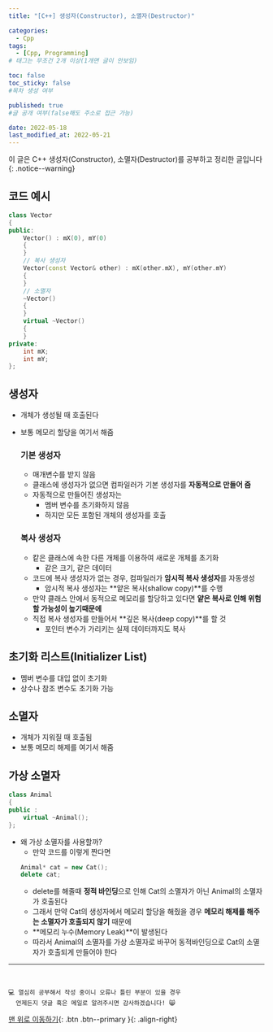 ```yaml
---
title: "[C++] 생성자(Constructor), 소멸자(Destructor)" 

categories:
  - Cpp
tags:
  - [Cpp, Programming]
# 태그는 무조건 2개 이상(1개면 글이 안보임)

toc: false
toc_sticky: false
#목차 생성 여부

published: true
#글 공개 여부(false해도 주소로 접근 가능)

date: 2022-05-18
last_modified_at: 2022-05-21
---
```


이 글은 C++ 생성자(Constructor), 소멸자(Destructor)를 공부하고 정리한 글입니다
{: .notice--warning}

## 코드 예시
```cpp
class Vector
{
public:
    Vector() : mX(0), mY(0)
    {
    }
    // 복사 생성자
    Vector(const Vector& other) : mX(other.mX), mY(other.mY)
    {
    }
    // 소멸자
    ~Vector()
    {
    }
    virtual ~Vector()
    {
    }
private:
    int mX;
    int mY;
};
```

## 생성자
- 개체가 생성될 때 호출된다
- 보통 메모리 할당을 여기서 해줌

  ### 기본 생성자
  - 매개변수를 받지 않음
  - 클래스에 생성자가 없으면 컴파일러가 기본 생성자를 **자동적으로 만들어 줌**
  - 자동적으로 만들어진 생성자는
    - 멤버 변수를 초기화하지 않음
    - 하지만 모든 포함된 개체의 생성자를 호출
  
  ### 복사 생성자
  - 캍은 클래스에 속한 다른 개체를 이용하여 새로운 개체를 초기화
    - 같은 크기, 같은 데이터
  - 코드에 복사 생성자가 없는 경우, 컴파일러가 **암시적 복사 생성자**를 자동생성
    - 암시적 복사 생성자는 **얕은 복사(shallow copy)**를 수행
  - 만약 클래스 안에서 동적으로 메모리를 할당하고 있다면 **얕은 복사로 인해 위험할 가능성이 높기때문에**
  - 직접 복사 생성자를 만들어서 **깊은 복사(deep copy)**를 할 것
    - 포인터 변수가 가리키는 실제 데이터까지도 복사
  
## 초기화 리스트(Initializer List)
- 멤버 변수를 대입 없이 초기화
- 상수나 참조 변수도 초기화 가능

## 소멸자
- 개체가 지워질 때 호출됨
- 보통 메모리 해제를 여기서 해줌

## 가상 소멸자
```cpp
class Animal
{
public :
    virtual ~Animal();
};
```
- 왜 가상 소멸자를 사용할까?
  - 만약 코드를 이렇게 짠다면
  ```cpp
  Animal* cat = new Cat();
  delete cat;
  ```
  - delete를 해줄때 **정적 바인딩**으로 인해 Cat의 소멸자가 아닌 Animal의 소멸자가 호출된다
  - 그래서 만약 Cat의 생성자에서 메모리 할당을 해줬을 경우 **메모리 해제를 해주는 소멸자가 호출되지 않기** 때문에
  - **메모리 누수(Memory Leak)**이 발생된다
  - 따라서 Animal의 소멸자를 가상 소멸자로 바꾸어 동적바인딩으로 Cat의 소멸자가 호출되게 만들어야 한다

***
<br>

    💻 열심히 공부해서 작성 중이니 오류나 틀린 부분이 있을 경우 
      언제든지 댓글 혹은 메일로 알려주시면 감사하겠습니다! 😸

[맨 위로 이동하기](#){: .btn .btn--primary }{: .align-right}